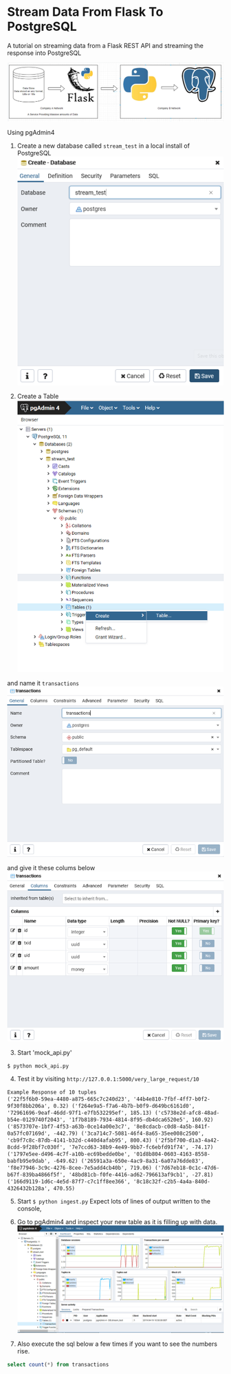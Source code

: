 # Stream Data From Flask To PostgreSQL

A tutorial on streaming data from a Flask REST API and streaming the response into PostgreSQL

![](streaming.gif)

Using pgAdmin4

1. Create a new database called `stream_test` in a local install of PostgreSQL
![Create a new database called 'stream_test'](create_db.gif)

2. Create a Table
![](create_table.gif)

and name it `transactions`
![and name it 'transactions'](transactions.gif)

and give it these colums below
![and give it these colums](columns.gif)

3. Start 'mock_api.py'
```bash
$ python mock_api.py
```

4. Test it by visiting `http://127.0.0.1:5000/very_large_request/10`

```
Example Response of 10 tuples
('22f5f6b0-59ea-4480-a875-665c7c240d23', '44b4e810-7fbf-4ff7-b0f2-9f30f8bb206a', 0.32) ('f264e9a5-f7a6-4b7b-b0f9-d649bc6161d0', '72961696-9eaf-46dd-97f1-e7fb532295ef', 185.13) ('c5738e2d-afc8-48ad-b54e-0129740f2043', '1f7b8189-7934-4814-8f95-db4dca6520e5', 160.92) ('8573707e-1bf7-4f53-a63b-0ce14a00e3c7', '8e8cdacb-c0d8-4a5b-841f-0a57fc07169d', -442.79) ('3ca714c7-5081-46f4-8a65-35ee008c2500', 'cb9f7c8c-87db-4141-b32d-c440d4afab95', 800.43) ('2f5bf700-d1a3-4a42-8cdd-9f28bf7c030f', '7e7ccd63-38b9-4e49-9bb7-fc6ebfd91f74', -74.17) ('1797e5ee-d496-4c7f-a10b-ec69bedde0be', '01d8b804-0603-4163-8558-babfb95e9dab', -649.62) ('26591a3a-650e-4ac9-8a31-6a07a76dde83', 'f8e77946-3c9c-4276-8cee-7e5add4cb40b', 719.06) ('7d67eb18-0c1c-47d6-b67f-839ba4866f5f', '48bd81cb-f0fe-4416-ad62-796613af9cb1', -27.81) ('166d9119-1d6c-4e5d-87f7-c7c1ff8ee366', '8c18c32f-c2b5-4a4a-840d-4326432b128a', 470.55) 
```

5. Start `$ python ingest.py`
Expect lots of lines of output written to the console,

6. Go to pgAdmin4 and inspect your new table as it is filling up with data.
![pgAdmin showing load](pgadmin.gif)

7. Also execute the sql below a few times if you want to see the numbers rise.
```sql
select count(*) from transactions
```

